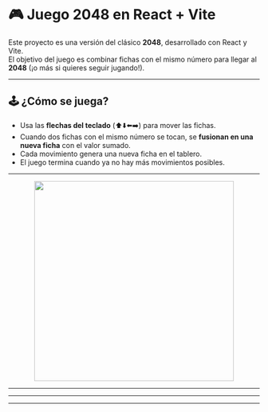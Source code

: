 # 🎮 Juego 2048 en React + Vite

Este proyecto es una versión del clásico **2048**, desarrollado con React y Vite.  
El objetivo del juego es combinar fichas con el mismo número para llegar al **2048** (¡o más si quieres seguir jugando!).

---

## 🕹️ ¿Cómo se juega?
- Usa las **flechas del teclado** (⬆️⬇️⬅️➡️) para mover las fichas.
- Cuando dos fichas con el mismo número se tocan, se **fusionan en una nueva ficha** con el valor sumado.
- Cada movimiento genera una nueva ficha en el tablero.
- El juego termina cuando ya no hay más movimientos posibles.

---

<p align="center">
  <img src="src/assets/Captura.png" width="400">
</p>

---


---




---

